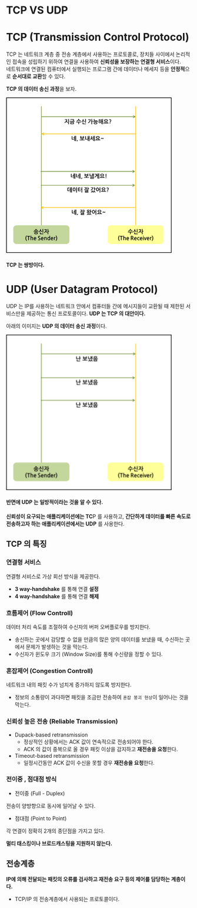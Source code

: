 # TCP VS UDP

# TCP (Transmission Control Protocol)
TCP 는 네트워크 계층 중 전송 계층에서 사용하는 프로토콜로, 장치들 사이에서 논리적인 접속을 성립하기 위하여 연결을 사용하여 <b>신뢰성을 보장하는 연결형 서비스</b>이다.   
네트워크에 연결된 컴퓨터에서 실행되는 프로그램 간에 데이터나 메세지 등을 <b>안정적</b>으로 <b>순서대로 교환</b>할 수 있다.

<b>TCP 의 데이터 송신 과정</b>을 보자.

<img src="Image/../../Image/2018-02-04-network-tcp-udp-tcpip-2.png" style="width : 450px">

#### TCP 는 쌍방이다.    

# UDP (User Datagram Protocol)
UDP 는 IP를 사용하는 네트워크 안에서 컴퓨터들 간에 메시지들이 교환될 때 제한된 서비스만을 제공하는 통신 프로토콜이다. <b>UDP 는 TCP 의 대안이다.</b>

아래의 이미지는 <b>UDP 의 데이터 송신 과정</b>이다.

<img src="Image/../../Image/2018-02-04-network-tcp-udp-tcpip-3.png" style="width : 450px">

#### 반면에 UDP 는 일방적이라는 것을 알 수 있다.

<b>신뢰성이 요구되는 애플리케이션에는 TC</b>P 를 사용하고, <b>간단하게 데이터를 빠른 속도로 전송하고자 하는 애플리케이션에서는 UDP</b> 를 사용한다.


## TCP 의 특징

### 연결형 서비스
연결형 서비스로 가상 회선 방식을 제공한다.

- <b>3 way-handshake</b> 를 통해 연결 <b>설정</b>
- <b>4 way-handshake</b> 를 통해 연결 <b>해제</b>

### 흐름제어 (Flow Controll)
데이터 처리 속도를 조절하여 수신자의 버퍼 오버플로우를 방지한다.

- 송신하는 곳에서 감당할 수 없을 만큼의 많은 양의 데이터를 보냈을 때, 수신하는 곳에서 문제가 발생하는 것을 막는다.
- 수신자가 윈도우 크기 (Window Size)를 통해 수신량을 정할 수 있다.

### 혼잡제어 (Congestion Controll)
네트워크 내의 패킷 수가 넘치게 증가하지 않도록 방지한다.

- 정보의 소통량이 과다하면 패킷을 조금만 전송하여 ```혼잡 붕괴 현상```이 일어나는 것을 막는다.

### 신뢰성 높은 전송 (Reliable Transmission)
- Dupack-based retransmission
    - 정상적인 상황에서는 ACK 값이 연속적으로 전송되어야 한다.
    - ACK 의 값이 중복으로 올 경우 패킷 이상을 감지하고 <b>재전송을 요청</b>한다.
- Timeout-based retransmission
    - 일정시간동안 ACK 값이 수신을 못할 경우 <b>재전송을 요청</b>한다.

### 전이중 , 점대점 방식
- 전이중 (Full - Duplex)

 전송이 양방향으로 동시에 일어날 수 있다.

- 점대점 (Point to Point)

각 연결이 정확히 2개의 종단점을 가지고 있다.

<b>멀티 태스킹이나 브로드캐스팅을 지원하지 않는다.</b>

## 전송계층
<b>IP에 의해 전달되는 패킷의 오류를 검사하고 재전송 요구 등의 제어를 담당하는 계층이다.</b>

- TCP/IP 의 전송계층에서 사용되는 프로토콜이다.